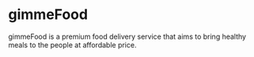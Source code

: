 # gimmeFood
gimmeFood is a premium food delivery service that aims to bring healthy meals to the people at affordable price.
